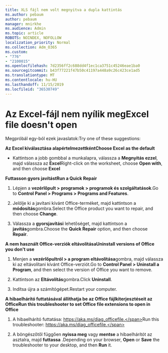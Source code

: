 ```yaml
---
title: XLS fájl nem volt megnyitva a dupla kattintás
ms.author: pebaum
author: pebaum
manager: mnirkhe
ms.audience: Admin
ms.topic: article
ROBOTS: NOINDEX, NOFOLLOW
localization_priority: Normal
ms.collection: Adm_O365
ms.custom:
- "776"
- "2100015"
ms.openlocfilehash: 7d2356ff2c688dd4f1ec1ca3751c45246eae1ba0
ms.sourcegitcommit: b43f77221f47b50c41197a448a9c26c423ce1ad5
ms.translationtype: MT
ms.contentlocale: hu-HU
ms.lasthandoff: 11/15/2019
ms.locfileid: "36530749"
---
```

# <a name="excel-file-doesnt-open"></a><span data-ttu-id="c11e0-102">Az Excel-fájl nem nyílik meg</span><span class="sxs-lookup"><span data-stu-id="c11e0-102">Excel file doesn't open</span></span>

<span data-ttu-id="c11e0-103">Megpróbál egy-ból ezek javaslatok:</span><span class="sxs-lookup"><span data-stu-id="c11e0-103">Try one of these suggestions:</span></span>

<span data-ttu-id="c11e0-104">**Az Excel kiválasztása alapértelmezettként**</span><span class="sxs-lookup"><span data-stu-id="c11e0-104">**Choose Excel as the default**</span></span>

* <span data-ttu-id="c11e0-105">Kattintson a jobb gombbal a munkalapra, válassza a **Megnyitás ezzel**, majd válassza az **Excel**</span><span class="sxs-lookup"><span data-stu-id="c11e0-105">Right-click on the worksheet, choose **Open with**, and then choose **Excel**</span></span>

<span data-ttu-id="c11e0-106">**Futtasson gyors javítást**</span><span class="sxs-lookup"><span data-stu-id="c11e0-106">**Run a Quick Repair**</span></span>

1. <span data-ttu-id="c11e0-107">Lépjen a **vezérlőpult > programok > programok és szolgáltatások**.</span><span class="sxs-lookup"><span data-stu-id="c11e0-107">Go to **Control Panel > Programs > Programs and Features**.</span></span>

2. <span data-ttu-id="c11e0-108">Jelölje ki a javítani kívánt Office-terméket, majd kattintson a **módosítás**gombra.</span><span class="sxs-lookup"><span data-stu-id="c11e0-108">Select the Office product you want to repair, and then choose **Change**.</span></span>

3. <span data-ttu-id="c11e0-109">Válassza a **gyorsjavítási** lehetőséget, majd kattintson a **javítás**gombra.</span><span class="sxs-lookup"><span data-stu-id="c11e0-109">Choose the **Quick Repair** option, and then choose **Repair**.</span></span>

<span data-ttu-id="c11e0-110">**A nem használt Office-verziók eltávolítása**</span><span class="sxs-lookup"><span data-stu-id="c11e0-110">**Uninstall versions of Office you don't use**</span></span>

1. <span data-ttu-id="c11e0-111">Menjen a **vezérlőpultról > a program eltávolítása**gombra, majd válassza ki az eltávolítani kívánt Office-verziót.</span><span class="sxs-lookup"><span data-stu-id="c11e0-111">Go to **Control Panel > Uninstall a Program**, and then select the version of Office you want to remove.</span></span>

2. <span data-ttu-id="c11e0-112">Kattintson az **Eltávolítás**gombra.</span><span class="sxs-lookup"><span data-stu-id="c11e0-112">Click **Uninstall**.</span></span>

3. <span data-ttu-id="c11e0-113">Indítsa újra a számítógépet.</span><span class="sxs-lookup"><span data-stu-id="c11e0-113">Restart your computer.</span></span>

<span data-ttu-id="c11e0-114">**A hibaelhárító futtatásával állíthatja be az Office fájlkiterjesztéseit az Office**</span><span class="sxs-lookup"><span data-stu-id="c11e0-114">**Run this troubleshooter to set Office file extensions to open in Office**</span></span>

1. <span data-ttu-id="c11e0-115">A hibaelhárító futtatása: https://aka.ms/diag_officefile.</span><span class="sxs-lookup"><span data-stu-id="c11e0-115">Run this troubleshooter: https://aka.ms/diag_officefile.</span></span>

2. <span data-ttu-id="c11e0-116">A böngészőtől függően **nyissa meg** vagy **mentse** a hibaelhárítót az asztalra, majd **futtassa** .</span><span class="sxs-lookup"><span data-stu-id="c11e0-116">Depending on your browser, **Open** or **Save** the troubleshooter to your desktop, and then **Run** it.</span></span>
